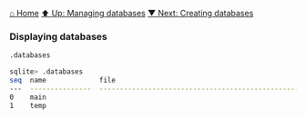 [⌂ Home](../../../README.md)
[⬆ Up: Managing databases](README.md)
[▼ Next: Creating databases](creating_databases.md)

### Displaying databases

```sql
.databases
```

```bash
sqlite> .databases
seq  name             file
---  ---------------  ----------------------------------------------------------
0    main
1    temp
```
